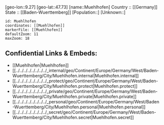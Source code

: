 ﻿---
location: [47.73,9.27] 
mapzoom: [7,12] 
mapmarker: city 
type: City
tags:
- geo/City


SpocWebEntityId: 32660
isDeleted: false
confidential: public

---
[geo-lon::9.27] 
[geo-lat::47.73] 
[name::Muehlhofen] 
Country :: [[Germany]]  
State :: [[Baden-Wuerttemberg]] 
[Population::] 
[Unknown::] 


```leaflet
id: Muehlhofen
coordinates: [[Muehlhofen]] 
markerFile: [[Muehlhofen]] 
defaultZoom: 11 
maxZoom: 18
```


## Confidential Links & Embeds: 
- [[Muehlhofen|Muehlhofen]]  
- [[../../../../../../../../_internal/geo/Continent/Europe/Germany/West/Baden-Wuerttemberg/City/Muehlhofen.internal|Muehlhofen.internal]] 
- [[../../../../../../../../_protect/geo/Continent/Europe/Germany/West/Baden-Wuerttemberg/City/Muehlhofen.protect|Muehlhofen.protect]] 
- [[../../../../../../../../_private/geo/Continent/Europe/Germany/West/Baden-Wuerttemberg/City/Muehlhofen.private|Muehlhofen.private]] 
- [[../../../../../../../../_personal/geo/Continent/Europe/Germany/West/Baden-Wuerttemberg/City/Muehlhofen.personal|Muehlhofen.personal]] 
- [[../../../../../../../../_secret/geo/Continent/Europe/Germany/West/Baden-Wuerttemberg/City/Muehlhofen.secret|Muehlhofen.secret]] 
